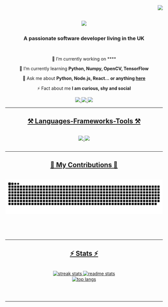<img align="right" src="https://visitor-badge.laobi.icu/badge?page_id=techgirldiaries.techgirldiaries" />

<h1 align="center">
    <img src="https://readme-typing-svg.herokuapp.com/?font=Righteous&size=35&center=true&vCenter=true&width=500&height=70&duration=4000&lines=Hi+There!+👋;+I'm+Oluwakemi+Obadeyi;" />
</h1>

<h3 align="center">A passionate software developer living in the UK</h3>

<br/>

<div align="center">
 
 🔭 I’m currently working on ****
 
 🌱 I’m currently learning **Python, Numpy, OpenCV, TensorFlow**

💬 Ask me about **Python, Node.js, React... or anything [here](https://github.com/techgirldiaries/techgirldiaries/issues)**

⚡ Fact about me **I am curious, shy and social**

 </div>
 
<div align="center"> 
  <a href="mailto:oluwakemi.toluwalase@gmail.com">
    <img src="https://img.shields.io/badge/Gmail-333333?style=for-the-badge&logo=gmail&logoColor=red" />
  </a>
    </a> 
  <a href="https://linkedin.com/in/oluwakemi-obadeyi" target="_blank">
    <img src="https://img.shields.io/badge/LinkedIn-0077B5?style=for-the-badge&logo=linkedin&logoColor=white" target="_blank" />
  </a>
  <a href="https://techgirdiaries.github.io" target="_blank">
     <img src="https://img.shields.io/badge/Portfolio-9966CC?style=for-the-badge&logo=todoist&logoColor=white" target="_blank" /> <!-- sqlite, safari, google-chrome are other good icon options -->
</div>

 <hr/>
 
<h2 align="center">⚒️ Languages-Frameworks-Tools ⚒️</h2>
<br/>
<div align="center">
    <img src="https://skillicons.dev/icons?i=python,javascript,sqlite,mysql,java,html,css" />
    <img src="https://skillicons.dev/icons?i=react,bootstrap,vue,tailwind,nodejs,vscode,github,git,firebase" /><br>
</div>

<br/>
<hr/>

<div align="center">
  <h2>🐍 My Contributions 🐍</h2>
  <br>
  <img alt="snake eating my contributions" src="https://raw.githubusercontent.com/techgirldiaries/techgirldiaries/output/github-contribution-grid-snake.svg" />
  
  <br/><br/><br/>
</div>

<hr/>

<h2 align="center">⚡ Stats ⚡</h2>
<br>
<div align=center>
  <img width=390 src="https://github-readme-streak-stats-techgirldiaries.vercel.app/?user=techgirldiaries&count_private=true&theme=react&border_radius=10" alt="streak stats"/>
  <img width=390 src="https://github-readme-stats-techgirldiaries.vercel.app/api?username=techgirldiaries&count_private=true&show_icons=true&theme=react&rank_icon=github&border_radius=10" alt="readme stats" />
  <br/>
  <img width=325 align="center" src="https://github-readme-stats-techgirldiaries.vercel.app/api/top-langs/?username=techgirldiaries&hide=HTML&langs_count=8&layout=compact&theme=react&border_radius=10&size_weight=0.5&count_weight=0.5&exclude_repo=github-readme-stats" alt="top langs" />
</div>

<br/><br/>

<hr/>

<br/>
